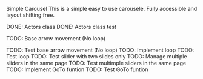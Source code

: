 Simple Carousel
This is a simple easy to use carousele. Fully accessible and layout shifting free.

DONE: Actors class
DONE: Actors class test

TODO: Base arrow movement (No loop)

TODO: Test base arrow movement (No loop)
TODO: Implement loop
TODO: Test loop
TODO: Test slider with two slides only
TODO: Manage multiple sliders in the same page
TODO: Test multimple sliders in the same page
TODO: Implement GoTo funtion
TODO: Test GoTo funtion